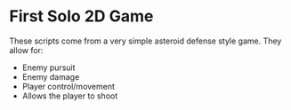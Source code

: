 # First Solo 2D Game
These scripts come from a very simple asteroid defense style game. They allow for:
- Enemy pursuit
- Enemy damage
- Player control/movement
- Allows the player to shoot
